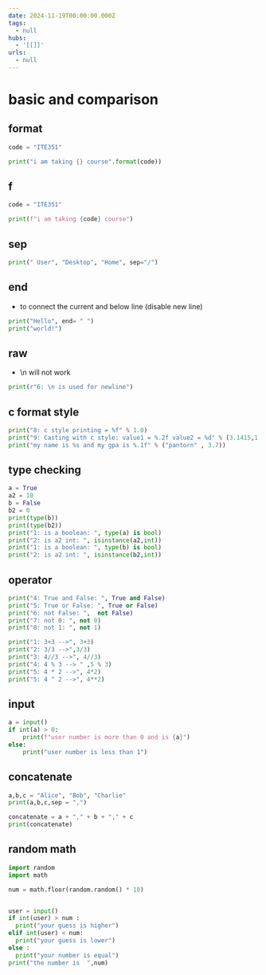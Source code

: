 ```yaml
---
date: 2024-11-19T00:00:00.000Z
tags:
  - null
hubs:
  - '[[]]'
urls:
  - null
---
```

# basic and comparison

## format

```python
code = "ITE351"

print("i am taking {} course".format(code))
```

## f

```python
code = "ITE351"

print(f"i am taking {code} course")
```

## sep

```python
print(" User", "Desktop", "Home", sep="/")
```

## end

- to connect the current and below line (disable new line)

```python
print("Hello", end= " ")
print("world!")
```

## raw

- \n will not work

```python
print(r"6: \n is used for newline")
```

## c format style

```python
print("8: c style printing = %f" % 1.0)
print("9: Casting with c style: value1 = %.2f value2 = %d" % (3.1415,1.5))
print("my name is %s and my gpa is %.1f" % ("pantorn" , 3.7))
```

## type checking

```python
a = True
a2 = 10
b = False
b2 = 0
print(type(b))
print(type(b2))
print("1: is a boolean: ", type(a) is bool)
print("2: is a2 int: ", isinstance(a2,int))
print("1: is a boolean: ", type(b) is bool)
print("2: is a2 int: ", isinstance(b2,int))
```

## operator

```python
print("4: True and False: ", True and False)
print("5: True or False: ", True or False)
print("6: not False: ",  not False)
print("7: not 0: ", not 0)
print("8: not 1: ", not 1)
```

```python
print("1: 3+3 -->", 3+3)
print("2: 3/3 -->",3/3)
print("3: 4//3 -->", 4//3)
print("4: 4 % 3 --> " ,5 % 3)
print("5: 4 * 2 -->", 4*2)
print("5: 4 ^ 2 -->", 4**2)
```

## input

```python
a = input()
if int(a) > 0:
    print(f"user number is more than 0 and is {a}")
else:
    print("user number is less than 1")
```

## concatenate

```python
a,b,c = "Alice", "Bob", "Charlie"
print(a,b,c,sep = ",")

concatenate = a + "," + b + "," + c
print(concatenate)
```

## random math

```python
import random
import math

num = math.floor(random.random() * 10)


user = input()
if int(user) > num :
  print("your guess is higher")
elif int(user) < num:
  print("your guess is lower")
else :
  print("your number is equal")
print("the number is  ",num)
```


